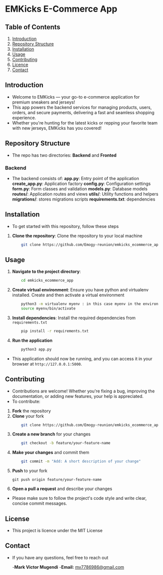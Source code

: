 # EMKicks E-Commerce App

## Table of Contents

1. [Introduction](#introduction)
2. [Repository Structure](#repository-structure)
3. [Installation](#installation)
4. [Usage](#usage)
5. [Contributing](#contributing)
6. [Licence](#licence)
7. [Contact](#contact)

## Introduction
* Welcome to EMKicks — your go-to e-commerce application for premium sneakers and jerseys!
* This app powers the backend services for managing products, users, orders, and secure payments, delivering a fast and seamless shopping experience.
* Whether you're hunting for the latest kicks or repping your favorite team with new jerseys, EMKicks has you covered!

## Repository Structure
* The repo has two directories: **Backend** and **Fronted**

### Backend
* The backend consists of:
**app.py**: Entry point of the application
**create_app.py**: Application factory
**config.py**: Configuration settings
**form.py**: Form classes and validation
**models.py**: Database models
**routes/**: Application routes and views
**utils/**: Utility functions and helpers
**migrations/**: stores migrations scripts
**requirements.txt**: dependencies

## Installation
* To get started with this repository, follow these steps
1. **Clone the repository**: Clone the repository to your local machine
    ```sh
        git clone https://github.com/Emogy-reunion/emkicks_ecommerce_app.git
    ```

## Usage
1. **Navigate to the project directory**:
    ```sh
        cd emkicks_ecommerce_app
    ```
2. **Create virtual environment**: Ensure you have python and virtualenv installed. Create and then activate a virtual environment
    ```sh
        python3 -m virtualenv myenv : in this case myenv in the environment (feel free to name it as you like)
        source myenv/bin/activate
    ```

3. **Install dependencies**: Install the required dependencies from `requirements.txt`
    ```sh
        pip install -r requirements.txt
    ```

4. **Run the application**
    ```sh
        python3 app.py
    ```
* This application should now be running, and you can access it in your browser at  `http://127.0.0.1:5000`.

## Contributing
* Contributions are welcome! Whether you're fixing a bug, improving the documentation, or adding new features, your help is appreciated.
* To contribute:
1. **Fork** the repository
2. **Clone** your fork
    ```sh
        git clone https://github.com/Emogy-reunion/emkicks_ecommerce_app.git
    ```
3. **Create a new branch** for your changes
    ```sh
        git checkout -b feature/your-feature-name
    ```
4. **Make your changes** and commit them
    ```sh
        git commit -m "Add: A short description of your change"
    ```
5. **Push** to your fork
    ```
    git push origin feature/your-feature-name
    ```
6. **Open a pull a request** and describe your changes
* Please make sure to follow the project's code style and write clear, concise commit messages.

## License
* This project is licence under the MIT License

## Contact
* If you have any questions, feel free to reach out

   -**Mark Victor Mugendi**
   -**Email:** mv7786986@gmail.com
